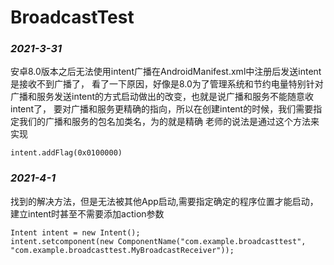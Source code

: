 # BroadcastTest
### *2021-3-31*
安卓8.0版本之后无法使用intent广播在AndroidManifest.xml中注册后发送intent是接收不到广播了，
看了一下原因，好像是8.0为了管理系统和节约电量特别针对广播和服务发送intent的方式启动做出的改变，也就是说广播和服务不能随意收intent了，
要对广播和服务更精确的指向，所以在创建intent的时候，我们需要指定我们的广播和服务的包名加类名，为的就是精确
老师的说法是通过这个方法来实现

`intent.addFlag(0x0100000) `

### *2021-4-1*
找到的解决方法，但是无法被其他App启动,需要指定确定的程序位置才能启动，建立intent时甚至不需要添加action参数

```
Intent intent = new Intent();
intent.setcomponent(new ComponentName("com.example.broadcasttest", "com.example.broadcasttest.MyBroadcastReceiver"));
```
